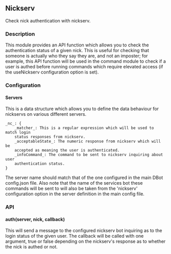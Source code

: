 ## Nickserv

Check nick authentication with nickserv.

### Description

This module provides an API function which allows you to check the
authentication status of a given nick. This is useful for checking that someone
is actually who they say they are, and not an imposter; for example, this API
function will be used in the command module to check if a user is authed before
running commands which require elevated access (if the useNickserv configuration
option is set).

### Configuration

#### Servers

This is a data structure which allows you to define the data behaviour for
nickservs on various different servers.

    _nc_: {
        _matcher_: This is a regular expression which will be used to match login
        status responses from nickserv.
        _acceptableState_: The numeric response from nickserv which will be
        accepted as meaning the user is authenticated.
        _infoCommand_: The command to be sent to nickserv inquiring about user
        authentication status.
    }

The server name should match that of the one configured in the main DBot
config.json file. Also note that the name of the services bot these commands
will be sent to will also be taken from the 'nickserv' configuration option in
the server definition in the main config file.

### API

#### auth(server, nick, callback)
This will send a message to the configured nickserv bot inquiring as to the
login status of the given user. The callback will be called with one argument,
true or false depending on the nickserv's response as to whether the nick is
authed or not.

